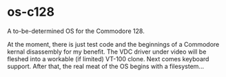 # os-c128
A to-be-determined OS for the Commodore 128.  

At the moment, there is just test code and the beginnings of a Commodore kernal disassembly for my benefit.  The VDC driver
under video will be fleshed into a workable (if limited) VT-100 clone.  Next comes keyboard support.  After that, the real
meat of the OS begins with a filesystem...
